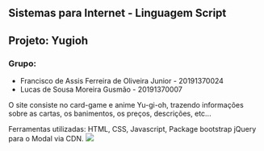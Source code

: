 ## Sistemas para Internet - Linguagem Script
## Projeto: Yugioh

### Grupo:
- Francisco de Assis Ferreira de Oliveira Junior - 20191370024
- Lucas de Sousa Moreira Gusmão - 20191370007
        
O site consiste no card-game e anime Yu-gi-oh, trazendo informações sobre as cartas, os banimentos, os preços, descrições, etc...

Ferramentas utilizadas: HTML, CSS, Javascript, Package bootstrap jQuery para o Modal via CDN.
 ![](https://github.com/fafojunior/yugioh/blob/master/yugi.png)
